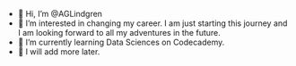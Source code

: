 - 👋 Hi, I’m @AGLindgren 
- 👀 I’m interested in changing my career. I am just starting this journey and I am looking forward to all my adventures in the future.
- 🌱 I’m currently learning Data Sciences on Codecademy.
- 🌱 I will add more later.  

<!---
AGLindgren/AGLindgren is a ✨ special ✨ repository because its `README.md` (this file) appears on your GitHub profile.
You can click the Preview link to take a look at your changes.
--->
